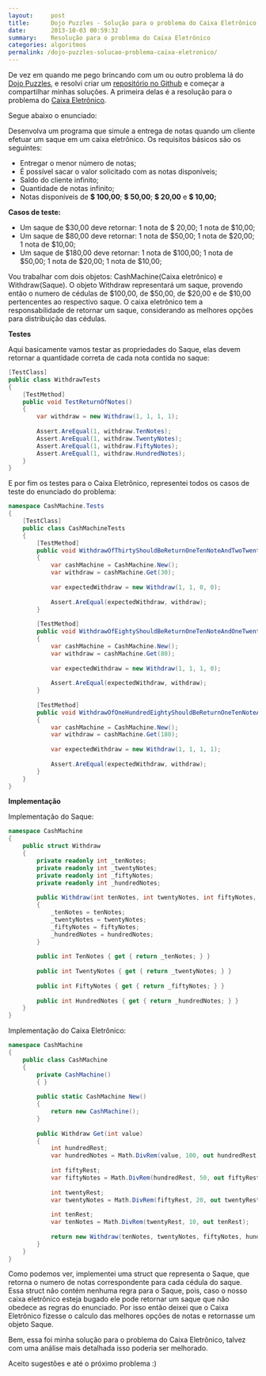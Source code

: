```yaml
---
layout:     post
title:      Dojo Puzzles - Solução para o problema do Caixa Eletrônico
date:       2013-10-03 00:59:32
summary:    Resolução para o problema do Caixa Eletrônico
categories: algoritmos
permalink: /dojo-puzzles-solucao-problema-caixa-eletronico/
---
```


De vez em quando me pego brincando com um ou outro problema lá do [Dojo Puzzles](http://dojopuzzles.com/), e resolvi criar um [repositório no Github](https://github.com/emersonsoares/DojoPuzzlesSolutions) e começar a compartilhar minhas soluções.
A primeira delas é a resolução para o problema do [Caixa Eletrônico](http://dojopuzzles.com/problemas/exibe/caixa-eletronico/). 

Segue abaixo o enunciado:

Desenvolva um programa que simule a entrega de notas quando um cliente efetuar um saque em um caixa eletrônico.
Os requisitos básicos são os seguintes:

- Entregar o menor número de notas;
- É possível sacar o valor solicitado com as notas disponíveis;
- Saldo do cliente infinito;
- Quantidade de notas infinito;
- Notas disponíveis de **$ 100,00**; **$ 50,00**; **$ 20,00** e **$ 10,00;**

**Casos de teste:**

- Um saque de $30,00 deve retornar: 1 nota de $ 20,00; 1 nota de $10,00;
- Um saque de $80,00 deve retornar: 1 nota de $50,00; 1 nota de $20,00; 1 nota de $10,00;
- Um saque de $180,00 deve retornar: 1 nota de $100,00; 1 nota de $50,00; 1 nota de $20,00; 1 nota de $10,00;

Vou trabalhar com dois objetos: CashMachine(Caixa eletrônico) e Withdraw(Saque). O objeto Withdraw representará um saque, provendo então o numero de cédulas de $100,00, de $50,00, de $20,00 e de $10,00 pertencentes ao respectivo saque. O caixa eletrônico tem a responsabilidade de retornar um saque, considerando as melhores opções para distribuição das cédulas.

**Testes**

Aqui basicamente vamos testar as propriedades do Saque, elas devem retornar a quantidade correta de cada nota contida no saque:

```csharp
[TestClass]
public class WithdrawTests
{
    [TestMethod]
    public void TestReturnOfNotes()
    {
        var withdraw = new Withdraw(1, 1, 1, 1);
 
        Assert.AreEqual(1, withdraw.TenNotes);
        Assert.AreEqual(1, withdraw.TwentyNotes);
        Assert.AreEqual(1, withdraw.FiftyNotes);
        Assert.AreEqual(1, withdraw.HundredNotes);
    }
}
```

E por fim os testes para o Caixa Eletrônico, representei todos os casos de teste do enunciado do problema:

```csharp
namespace CashMachine.Tests
{
    [TestClass]
    public class CashMachineTests
    {
        [TestMethod]
        public void WithdrawOfThirtyShouldBeReturnOneTenNoteAndTwoTwentyNotes()
        {
            var cashMachine = CashMachine.New();
            var withdraw = cashMachine.Get(30);
 
            var expectedWithdraw = new Withdraw(1, 1, 0, 0);
 
            Assert.AreEqual(expectedWithdraw, withdraw);
        }
 
        [TestMethod]
        public void WithdrawOfEightyShouldBeReturnOneTenNoteAndOneTwentyNotesAndOneFiftyNote()
        {
            var cashMachine = CashMachine.New();
            var withdraw = cashMachine.Get(80);
 
            var expectedWithdraw = new Withdraw(1, 1, 1, 0);
 
            Assert.AreEqual(expectedWithdraw, withdraw);
        }
 
        [TestMethod]
        public void WithdrawOfOneHundredEightyShouldBeReturnOneTenNoteAndOneTwentyNotesAndOneFiftyNoteAndOneHundredNote()
        {
            var cashMachine = CashMachine.New();
            var withdraw = cashMachine.Get(180);
 
            var expectedWithdraw = new Withdraw(1, 1, 1, 1);
 
            Assert.AreEqual(expectedWithdraw, withdraw);
        }
    }
}
```

**Implementação**

Implementação do Saque:

```csharp
namespace CashMachine
{
    public struct Withdraw
    {
        private readonly int _tenNotes;
        private readonly int _twentyNotes;
        private readonly int _fiftyNotes;
        private readonly int _hundredNotes;
 
        public Withdraw(int tenNotes, int twentyNotes, int fiftyNotes, int hundredNotes)
        {
            _tenNotes = tenNotes;
            _twentyNotes = twentyNotes;
            _fiftyNotes = fiftyNotes;
            _hundredNotes = hundredNotes;
        }
 
        public int TenNotes { get { return _tenNotes; } }
 
        public int TwentyNotes { get { return _twentyNotes; } }
 
        public int FiftyNotes { get { return _fiftyNotes; } }
 
        public int HundredNotes { get { return _hundredNotes; } }
    }
}
```

Implementação do Caixa Eletrônico:

```csharp
namespace CashMachine
{
    public class CashMachine
    {
        private CashMachine()
        { }
 
        public static CashMachine New()
        {
            return new CashMachine();
        }
 
        public Withdraw Get(int value)
        {
            int hundredRest;
            var hundredNotes = Math.DivRem(value, 100, out hundredRest);
 
            int fiftyRest;
            var fiftyNotes = Math.DivRem(hundredRest, 50, out fiftyRest);
 
            int twentyRest;
            var twentyNotes = Math.DivRem(fiftyRest, 20, out twentyRest);
 
            int tenRest;
            var tenNotes = Math.DivRem(twentyRest, 10, out tenRest);
 
            return new Withdraw(tenNotes, twentyNotes, fiftyNotes, hundredNotes);
        }
    }
}
```

Como podemos ver, implementei uma struct que representa o Saque, que retorna o numero de notas correspondente para cada cédula do saque. Essa struct não contém nenhuma regra para o Saque, pois, caso o nosso caixa eletrônico esteja bugado ele pode retornar um saque que não obedece as regras do enunciado. Por isso então deixei que o Caixa Eletrônico fizesse o calculo das melhores opções de notas e retornasse um objeto Saque.

Bem, essa foi minha solução para o problema do Caixa Eletrônico, talvez com uma análise mais detalhada isso poderia ser melhorado.

Aceito sugestões e até o próximo problema :)